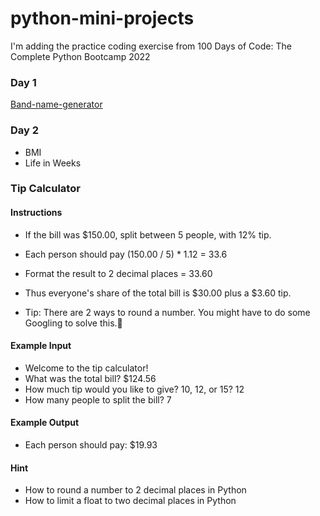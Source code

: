 # python-mini-projects

I'm adding the practice coding exercise from 100 Days of Code: The Complete Python Bootcamp 2022

### Day 1

[Band-name-generator](https://github.com/Veralee225/python-mini-projects/blob/main/1-day.py)

### Day 2

- BMI
- Life in Weeks

### Tip Calculator

#### Instructions

- If the bill was $150.00, split between 5 people, with 12% tip.

- Each person should pay (150.00 / 5) * 1.12 = 33.6

- Format the result to 2 decimal places = 33.60

- Thus everyone's share of the total bill is $30.00 plus a $3.60 tip.

- Tip: There are 2 ways to round a number. You might have to do some Googling to solve this.💪

#### Example Input

- Welcome to the tip calculator!
- What was the total bill? $124.56
- How much tip would you like to give? 10, 12, or 15? 12
- How many people to split the bill? 7

#### Example Output

- Each person should pay: $19.93

#### Hint

- How to round a number to 2 decimal places in Python
- How to limit a float to two decimal places in Python
